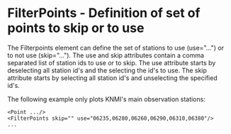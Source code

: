 FilterPoints - Definition of set of points to skip or to use
============================================================

The Filterpoints element can define the set of stations to use
(use="...") or to not use (skip="...").
The use and skip attributes contain a comma separated list of station
ids to use or to skip.
The use attribute starts by deselecting all station id's and the
selecting the id's to use.
The skip attribute starts by selecting all station id's and unselecting
the specified id's.

The following example only plots KNMI's main observation stations:
```
<Point .../>
<FilterPoints skip="" use="06235,06280,06260,06290,06310,06380"/>
...
```
